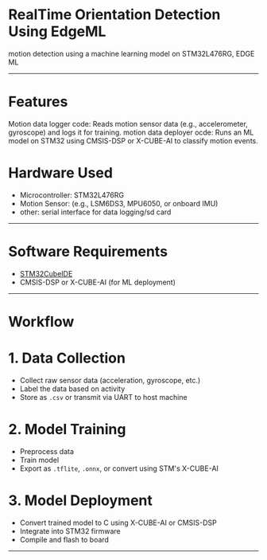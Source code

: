 # RealTime Orientation Detection Using EdgeML
motion detection using a machine learning model on STM32L476RG, EDGE ML

---

# Features

Motion data logger code: Reads motion sensor data (e.g., accelerometer, gyroscope) and logs it for training.
motion data deployer ocde: Runs an ML model on STM32 using CMSIS-DSP or X-CUBE-AI to classify motion events.


# Hardware Used

- Microcontroller: STM32L476RG
- Motion Sensor: (e.g., LSM6DS3, MPU6050, or onboard IMU)
- other:  serial interface for data logging/sd card

---

# Software Requirements

- [STM32CubeIDE](https://www.st.com/en/development-tools/stm32cubeide.html)
- CMSIS-DSP or X-CUBE-AI (for ML deployment)
---

# Workflow

# 1. Data Collection 
- Collect raw sensor data (acceleration, gyroscope, etc.)
- Label the data based on activity 
- Store as `.csv` or transmit via UART to host machine

# 2. Model Training
- Preprocess data 
- Train model 
- Export as `.tflite`, `.onnx`, or convert using STM's X-CUBE-AI

# 3. Model Deployment
- Convert trained model to C using X-CUBE-AI or CMSIS-DSP
- Integrate into STM32 firmware
- Compile and flash to board

---


